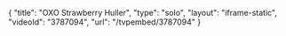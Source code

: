 {
    "title": "OXO Strawberry Huller",
    "type": "solo",
    "layout": "iframe-static",
    "videoId": "3787094",
    "url": "\/tvpembed\/3787094"
}